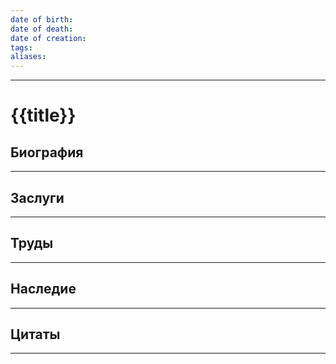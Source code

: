 ```yaml
---
date of birth: 
date of death: 
date of creation: 
tags: 
aliases:
---
```

---
# {{title}}


## Биография
---

## Заслуги
---

## Труды
---

## Наследие
---

## Цитаты
---

